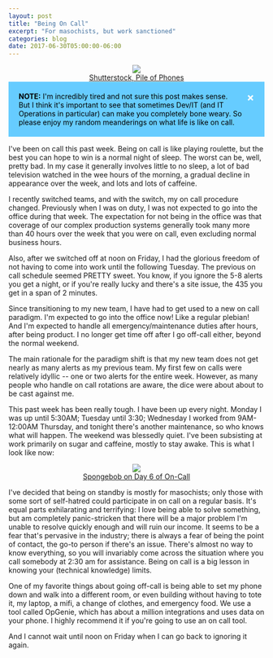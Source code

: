 ```yaml
---
layout: post
title: "Being On Call"
excerpt: "For masochists, but work sanctioned"
categories: blog
date: 2017-06-30T05:00:00-06:00
---
```


<center>
<img src="https://image.shutterstock.com/z/stock-photo-mobile-phones-background-pile-of-different-modern-smartphones-d-241404481.jpg">
<figcaption><a href="https://image.shutterstock.com/z/stock-photo-mobile-phones-background-pile-of-different-modern-smartphones-d-241404481.jpg">Shutterstock, Pile of Phones</a></figcaption>
</center>

<style>
.alert {
    padding: 20px;
    background-color: #f44336;
    color: black;
    opacity: 1;
    transition: opacity 0.6s;
    margin-bottom: 15px;
}

.alert.note {background-color: #66ccff;}

.closebtn {
    margin-left: 15px;
    color: white;
    font-weight: bold;
    float: right;
    font-size: 22px;
    line-height: 20px;
    cursor: pointer;
    transition: 0.3s;
}

.closebtn:hover {
    color: black;
}
</style>

<div class="alert note">
  <span class="closebtn">&times;</span>  
  <strong>NOTE:</strong> I'm incredibly tired and not sure this post makes sense.  But I think it's important to see that sometimes Dev/IT (and IT Operations in particular) can make you completely bone weary.  So please enjoy my random meanderings on what life is like on call.
</div>

<script>
var close = document.getElementsByClassName("closebtn");
var i;

for (i = 0; i < close.length; i++) {
    close[i].onclick = function(){
        var div = this.parentElement;
        div.style.opacity = "0";
        setTimeout(function(){ div.style.display = "none"; }, 600);
    }
}
</script>

I've been on call this past week.  Being on call is like playing roulette, but the best you can hope to win is a normal night of sleep.  The worst can be, well, pretty bad.  In my case it generally involves little to no sleep, a lot of bad television watched in the wee hours of the morning, a gradual decline in appearance over the week, and lots and lots of caffeine.

I recently switched teams, and with the switch, my on call procedure changed.  Previously when I was on duty, I was not expected to go into the office during that week.  The expectation for not being in the office was that coverage of our complex production systems generally took many more than 40 hours over the week that you were on call, even excluding normal business hours.  

Also, after we switched off at noon on Friday, I had the glorious freedom of not having to come into work until the following Tuesday.  The previous on call schedule seemed PRETTY sweet. You know, if you ignore the 5-8 alerts you get a night, or if you're really lucky and there's a site issue, the 435 you get in a span of 2 minutes.

Since transitioning to my new team, I have had to get used to a new on call paradigm.  I'm expected to go into the office now!  Like a regular plebian!  And I'm expected to handle all emergency/maintenance duties after hours, after being product.  I no longer get time off after I go off-call either, beyond the normal weekend.

The main rationale for the paradigm shift is that my new team does not get nearly as many alerts as my previous team.  My first few on calls were relatively idyllic -- one or two alerts for the entire week.  However, as many people who handle on call rotations are aware, the dice were about about to be cast against me.

This past week has been really tough.  I have been up every night.  Monday I was up until 5:30AM; Tuesday until 3:30; Wednesday I worked from 9AM-12:00AM Thursday, and tonight there's another maintenance, so who knows what will happen.  The weekend was blessedly quiet.  I've been subsisting at work primarily on sugar and caffeine, mostly to stay awake.  This is what I look like now:

<center>
<img src="https://s-media-cache-ak0.pinimg.com/736x/14/cd/26/14cd26392c5878ddf08c50c3df2b9c73--hilarious-stuff-funny-shit.jpg">
<figcaption><a href="https://s-media-cache-ak0.pinimg.com/736x/14/cd/26/14cd26392c5878ddf08c50c3df2b9c73--hilarious-stuff-funny-shit.jpg">Spongebob on Day 6 of On-Call</a></figcaption>
</center>

I've decided that being on standby is mostly for masochists; only those with some sort of self-hatred could participate in on call on a regular basis.  It's equal parts exhilarating and terrifying: I love being able to solve something, but am completely panic-stricken that there will be a major problem I'm unable to resolve quickly enough and will ruin our income.  It seems to be a fear that's pervasive in the industry; there is always a fear of being the point of contact, the go-to person if there's an issue.  There's almost no way to know everything, so you will invariably come across the situation where you call somebody at 2:30 am for assistance.  Being on call is a big lesson in knowing your (technical knowledge) limits.

One of my favorite things about going off-call is being able to set my phone down and walk into a different room, or even building without having to tote it, my laptop, a mifi, a change of clothes, and emergency food.  We use a tool called OpGenie, which has about a million integrations and uses data on your phone.  I highly recommend it if you're going to use an on call tool.

And I cannot wait until noon on Friday when I can go back to ignoring it again.


